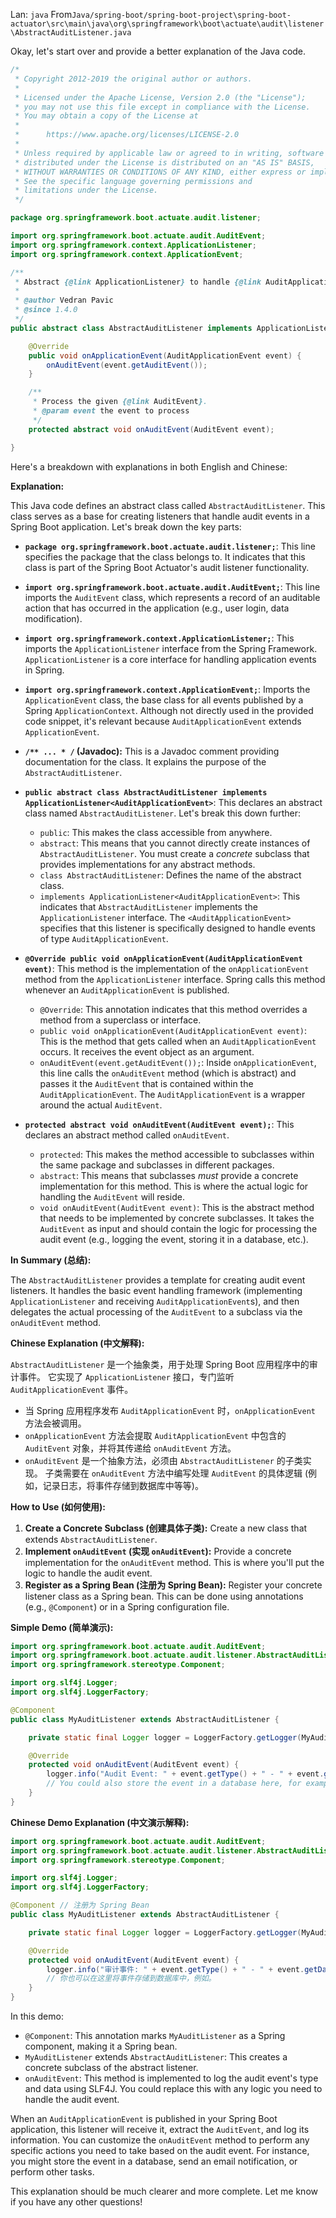 Lan: `java` From`Java/spring-boot/spring-boot-project\spring-boot-actuator\src\main\java\org\springframework\boot\actuate\audit\listener\AbstractAuditListener.java`

Okay, let's start over and provide a better explanation of the Java code.

```java
/*
 * Copyright 2012-2019 the original author or authors.
 *
 * Licensed under the Apache License, Version 2.0 (the "License");
 * you may not use this file except in compliance with the License.
 * You may obtain a copy of the License at
 *
 *      https://www.apache.org/licenses/LICENSE-2.0
 *
 * Unless required by applicable law or agreed to in writing, software
 * distributed under the License is distributed on an "AS IS" BASIS,
 * WITHOUT WARRANTIES OR CONDITIONS OF ANY KIND, either express or implied.
 * See the specific language governing permissions and
 * limitations under the License.
 */

package org.springframework.boot.actuate.audit.listener;

import org.springframework.boot.actuate.audit.AuditEvent;
import org.springframework.context.ApplicationListener;
import org.springframework.context.ApplicationEvent;

/**
 * Abstract {@link ApplicationListener} to handle {@link AuditApplicationEvent}s.
 *
 * @author Vedran Pavic
 * @since 1.4.0
 */
public abstract class AbstractAuditListener implements ApplicationListener<AuditApplicationEvent> {

	@Override
	public void onApplicationEvent(AuditApplicationEvent event) {
		onAuditEvent(event.getAuditEvent());
	}

	/**
	 * Process the given {@link AuditEvent}.
	 * @param event the event to process
	 */
	protected abstract void onAuditEvent(AuditEvent event);

}
```

Here's a breakdown with explanations in both English and Chinese:

**Explanation:**

This Java code defines an abstract class called `AbstractAuditListener`. This class serves as a base for creating listeners that handle audit events in a Spring Boot application. Let's break down the key parts:

*   **`package org.springframework.boot.actuate.audit.listener;`**: This line specifies the package that the class belongs to.  It indicates that this class is part of the Spring Boot Actuator's audit listener functionality.

*   **`import org.springframework.boot.actuate.audit.AuditEvent;`**: This line imports the `AuditEvent` class, which represents a record of an auditable action that has occurred in the application (e.g., user login, data modification).

*   **`import org.springframework.context.ApplicationListener;`**: This imports the `ApplicationListener` interface from the Spring Framework.  `ApplicationListener` is a core interface for handling application events in Spring.

*   **`import org.springframework.context.ApplicationEvent;`**: Imports the `ApplicationEvent` class, the base class for all events published by a Spring `ApplicationContext`. Although not directly used in the provided code snippet, it's relevant because `AuditApplicationEvent` extends `ApplicationEvent`.

*   **`/** ... * /` (Javadoc):**  This is a Javadoc comment providing documentation for the class. It explains the purpose of the `AbstractAuditListener`.

*   **`public abstract class AbstractAuditListener implements ApplicationListener<AuditApplicationEvent>`**: This declares an abstract class named `AbstractAuditListener`.  Let's break this down further:
    *   `public`:  This makes the class accessible from anywhere.
    *   `abstract`:  This means that you cannot directly create instances of `AbstractAuditListener`.  You must create a *concrete* subclass that provides implementations for any abstract methods.
    *   `class AbstractAuditListener`: Defines the name of the abstract class.
    *   `implements ApplicationListener<AuditApplicationEvent>`: This indicates that `AbstractAuditListener` implements the `ApplicationListener` interface.  The `<AuditApplicationEvent>` specifies that this listener is specifically designed to handle events of type `AuditApplicationEvent`.

*   **`@Override public void onApplicationEvent(AuditApplicationEvent event)`**: This method is the implementation of the `onApplicationEvent` method from the `ApplicationListener` interface.  Spring calls this method whenever an `AuditApplicationEvent` is published.
    *   `@Override`:  This annotation indicates that this method overrides a method from a superclass or interface.
    *   `public void onApplicationEvent(AuditApplicationEvent event)`: This is the method that gets called when an `AuditApplicationEvent` occurs. It receives the event object as an argument.
    *   `onAuditEvent(event.getAuditEvent());`:  Inside `onApplicationEvent`, this line calls the `onAuditEvent` method (which is abstract) and passes it the `AuditEvent` that is contained within the `AuditApplicationEvent`.  The `AuditApplicationEvent` is a wrapper around the actual `AuditEvent`.

*   **`protected abstract void onAuditEvent(AuditEvent event);`**: This declares an abstract method called `onAuditEvent`.
    *   `protected`: This makes the method accessible to subclasses within the same package and subclasses in different packages.
    *   `abstract`: This means that subclasses *must* provide a concrete implementation for this method.  This is where the actual logic for handling the `AuditEvent` will reside.
    *   `void onAuditEvent(AuditEvent event)`: This is the abstract method that needs to be implemented by concrete subclasses. It takes the `AuditEvent` as input and should contain the logic for processing the audit event (e.g., logging the event, storing it in a database, etc.).

**In Summary (总结):**

The `AbstractAuditListener` provides a template for creating audit event listeners.  It handles the basic event handling framework (implementing `ApplicationListener` and receiving `AuditApplicationEvent`s), and then delegates the actual processing of the `AuditEvent` to a subclass via the `onAuditEvent` method.

**Chinese Explanation (中文解释):**

`AbstractAuditListener` 是一个抽象类，用于处理 Spring Boot 应用程序中的审计事件。 它实现了 `ApplicationListener` 接口，专门监听 `AuditApplicationEvent` 事件。

*   当 Spring 应用程序发布 `AuditApplicationEvent` 时，`onApplicationEvent` 方法会被调用。
*   `onApplicationEvent` 方法会提取 `AuditApplicationEvent` 中包含的 `AuditEvent` 对象，并将其传递给 `onAuditEvent` 方法。
*   `onAuditEvent` 是一个抽象方法，必须由 `AbstractAuditListener` 的子类实现。 子类需要在 `onAuditEvent` 方法中编写处理 `AuditEvent` 的具体逻辑 (例如，记录日志，将事件存储到数据库中等等)。

**How to Use (如何使用):**

1.  **Create a Concrete Subclass (创建具体子类):**  Create a new class that extends `AbstractAuditListener`.
2.  **Implement `onAuditEvent` (实现 `onAuditEvent`):**  Provide a concrete implementation for the `onAuditEvent` method.  This is where you'll put the logic to handle the audit event.
3.  **Register as a Spring Bean (注册为 Spring Bean):**  Register your concrete listener class as a Spring bean.  This can be done using annotations (e.g., `@Component`) or in a Spring configuration file.

**Simple Demo (简单演示):**

```java
import org.springframework.boot.actuate.audit.AuditEvent;
import org.springframework.boot.actuate.audit.listener.AbstractAuditListener;
import org.springframework.stereotype.Component;

import org.slf4j.Logger;
import org.slf4j.LoggerFactory;

@Component
public class MyAuditListener extends AbstractAuditListener {

    private static final Logger logger = LoggerFactory.getLogger(MyAuditListener.class);

    @Override
    protected void onAuditEvent(AuditEvent event) {
        logger.info("Audit Event: " + event.getType() + " - " + event.getData());
        // You could also store the event in a database here, for example.
    }
}
```

**Chinese Demo Explanation (中文演示解释):**

```java
import org.springframework.boot.actuate.audit.AuditEvent;
import org.springframework.boot.actuate.audit.listener.AbstractAuditListener;
import org.springframework.stereotype.Component;

import org.slf4j.Logger;
import org.slf4j.LoggerFactory;

@Component // 注册为 Spring Bean
public class MyAuditListener extends AbstractAuditListener {

    private static final Logger logger = LoggerFactory.getLogger(MyAuditListener.class);

    @Override
    protected void onAuditEvent(AuditEvent event) {
        logger.info("审计事件: " + event.getType() + " - " + event.getData()); // 记录审计事件的类型和数据
        // 你也可以在这里将事件存储到数据库中，例如。
    }
}
```

In this demo:

*   `@Component`: This annotation marks `MyAuditListener` as a Spring component, making it a Spring bean.
*   `MyAuditListener` extends `AbstractAuditListener`: This creates a concrete subclass of the abstract listener.
*   `onAuditEvent`: This method is implemented to log the audit event's type and data using SLF4J. You could replace this with any logic you need to handle the audit event.

When an `AuditApplicationEvent` is published in your Spring Boot application, this listener will receive it, extract the `AuditEvent`, and log its information. You can customize the `onAuditEvent` method to perform any specific actions you need to take based on the audit event.  For instance, you might store the event in a database, send an email notification, or perform other tasks.

This explanation should be much clearer and more complete. Let me know if you have any other questions!
